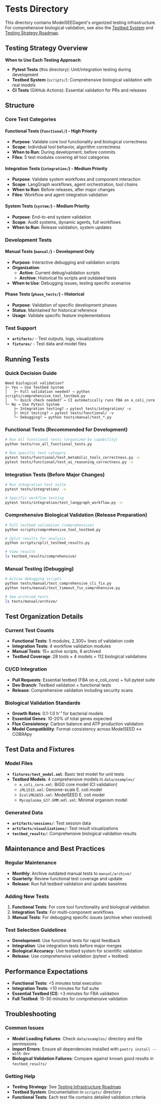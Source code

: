 # Tests Directory

This directory contains ModelSEEDagent's organized testing infrastructure. For comprehensive biological validation, see also the [Testbed System](../scripts/) and [Testing Strategy Roadmap](../docs/development/testing-infrastructure-roadmap.md).

## Testing Strategy Overview

**When to Use Each Testing Approach**:

- **Pytest Tests** (this directory): Unit/integration testing during development
- **Testbed System** (`scripts/`): Comprehensive biological validation with real models
- **CI Tests** (GitHub Actions): Essential validation for PRs and releases

## Structure

### **Core Test Categories**

#### **Functional Tests** (`functional/`) - High Priority
- **Purpose**: Validate core tool functionality and biological correctness
- **Scope**: Individual tool behavior, algorithm correctness
- **When to Run**: During development, before commits
- **Files**: 5 test modules covering all tool categories

#### **Integration Tests** (`integration/`) - Medium Priority
- **Purpose**: Validate system workflows and component interaction
- **Scope**: LangGraph workflows, agent orchestration, tool chains
- **When to Run**: Before releases, after major changes
- **Files**: Workflow and agent integration validation

#### **System Tests** (`system/`) - Medium Priority
- **Purpose**: End-to-end system validation
- **Scope**: Audit systems, dynamic agents, full workflows
- **When to Run**: Release validation, system updates

### **Development Tests**

#### **Manual Tests** (`manual/`) - Development Only
- **Purpose**: Interactive debugging and validation scripts
- **Organization**:
  - **Active**: Current debug/validation scripts
  - **Archive**: Historical fix scripts and outdated tests
- **When to Use**: Debugging issues, testing specific scenarios

#### **Phase Tests** (`phase_tests/`) - Historical
- **Purpose**: Validation of specific development phases
- **Status**: Maintained for historical reference
- **Usage**: Validate specific feature implementations

### **Test Support**
- **`artifacts/`** - Test outputs, logs, visualizations
- **`fixtures/`** - Test data and model files

## Running Tests

### Quick Decision Guide

```
Need biological validation?
├─ Yes → Use Testbed System
│   ├─ Full validation needed? → python scripts/comprehensive_tool_testbed.py
│   └─ Quick check needed? → CI automatically runs FBA on e_coli_core
└─ No → Use Pytest System
    ├─ Integration testing? → pytest tests/integration/ -v
    ├─ Unit testing? → pytest tests/functional/ -v
    └─ Debugging? → python tests/manual/test_*.py
```

### Functional Tests (Recommended for Development)
```bash
# Run all functional tests (organized by capability)
python tests/run_all_functional_tests.py

# Run specific test category
pytest tests/functional/test_metabolic_tools_correctness.py -v
pytest tests/functional/test_ai_reasoning_correctness.py -v
```

### Integration Tests (Before Major Changes)
```bash
# Run integration test suite
pytest tests/integration/ -v

# Specific workflow testing
pytest tests/integration/test_langgraph_workflow.py -v
```

### Comprehensive Biological Validation (Release Preparation)
```bash
# Full testbed validation (comprehensive)
python scripts/comprehensive_tool_testbed.py

# Split results for analysis
python scripts/split_testbed_results.py

# View results
ls testbed_results/comprehensive/
```

### Manual Testing (Debugging)
```bash
# Active debugging scripts
python tests/manual/test_comprehensive_cli_fix.py
python tests/manual/test_timeout_fix_comprehensive.py

# See archived tests
ls tests/manual/archive/
```

## Test Organization Details

### **Current Test Counts**
- **Functional Tests**: 5 modules, 2,300+ lines of validation code
- **Integration Tests**: 4 workflow validation modules
- **Manual Tests**: 15+ active scripts, 6 archived
- **Testbed Coverage**: 28 tools × 4 models = 112 biological validations

### **CI/CD Integration**
- **Pull Requests**: Essential testbed (FBA on e_coli_core) + full pytest suite
- **Dev Branch**: Testbed validation + functional tests
- **Release**: Comprehensive validation including security scans

### **Biological Validation Standards**
- **Growth Rates**: 0.1-1.0 h⁻¹ for bacterial models
- **Essential Genes**: 10-20% of total genes expected
- **Flux Consistency**: Carbon balance and ATP production validation
- **Model Compatibility**: Format consistency across ModelSEED ↔ COBRApy

## Test Data and Fixtures

### **Model Files**
- **`fixtures/test_model.xml`**: Basic test model for unit tests
- **Testbed Models**: 4 comprehensive models in `data/examples/`
  - `e_coli_core.xml`: BiGG core model (CI validation)
  - `iML1515.xml`: Genome-scale E. coli model
  - `EcoliMG1655.xml`: ModelSEED E. coli model
  - `Mycoplasma_G37.GMM.mdl.xml`: Minimal organism model

### **Generated Data**
- **`artifacts/sessions/`**: Test session data
- **`artifacts/visualizations/`**: Test result visualizations
- **`testbed_results/`**: Comprehensive biological validation results

## Maintenance and Best Practices

### **Regular Maintenance**
- **Monthly**: Archive outdated manual tests to `manual/archive/`
- **Quarterly**: Review functional test coverage and update
- **Release**: Run full testbed validation and update baselines

### **Adding New Tests**
1. **Functional Tests**: For core tool functionality and biological validation
2. **Integration Tests**: For multi-component workflows
3. **Manual Tests**: For debugging specific issues (archive when resolved)

### **Test Selection Guidelines**
- **Development**: Use functional tests for rapid feedback
- **Integration**: Use integration tests before major merges
- **Biological Accuracy**: Use testbed system for scientific validation
- **Release**: Use comprehensive validation (pytest + testbed)

## Performance Expectations

- **Functional Tests**: <5 minutes total execution
- **Integration Tests**: <10 minutes for full suite
- **Essential Testbed (CI)**: <3 minutes for FBA validation
- **Full Testbed**: 15-30 minutes for comprehensive validation

## Troubleshooting

### **Common Issues**
- **Model Loading Failures**: Check `data/examples/` directory and file permissions
- **Import Errors**: Ensure all dependencies installed with `poetry install --with dev`
- **Biological Validation Failures**: Compare against known good results in `testbed_results/`

### **Getting Help**
- **Testing Strategy**: See [Testing Infrastructure Roadmap](../docs/development/testing-infrastructure-roadmap.md)
- **Testbed System**: Documentation in `scripts/` directory
- **Functional Tests**: Each test file contains detailed validation criteria
